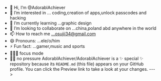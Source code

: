 - 👋 Hi, I’m @AdorablAchiever
- 👀 I’m interested in ... coding,creation of apps,unlock passcodes and hacking 
- 🌱 I’m currently learning ...graphic design
- 💞️ I’m looking to collaborate on ...china,poland abd anywhere in the world 
- 📫 How to reach me ...osujii34@gmail.com
- 😄 Pronouns: ...ele/o/him
- ⚡ Fun fact: ...gamer,music and sports
- 🧑🏽‍💻 focus mode
- 🤴🏽 no pressure 
AdorablAchiever/AdorablAchiever is a ✨ special ✨ repository because its `README.md` (this file) appears on your GitHub profile.
You can click the Preview link to take a look at your changes.
--->
